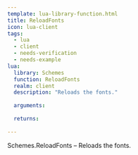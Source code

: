 ```yaml
---
template: lua-library-function.html
title: ReloadFonts
icon: lua-client
tags:
  - lua
  - client
  - needs-verification
  - needs-example
lua:
  library: Schemes
  function: ReloadFonts
  realm: client
  description: "Reloads the fonts."
  
  arguments:
  
  returns:
    
---
```


<div class="lua__search__keywords">
Schemes.ReloadFonts &#x2013; Reloads the fonts.
</div>
